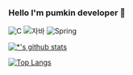 ### Hello I'm pumkin developer 👋

![C](https://img.shields.io/badge/-C-123456?style=flat-square&logo=C&logoColor=black)
![자바](https://img.shields.io/badge/-자바-007396?style=flat&logo=Java&logoColor=ffffff)
![Spring](https://img.shields.io/badge/-Spring-6DB33F?style=for-the-badge&logo=Spring&logoColor=white)


[![*'s github stats](https://github-readme-stats.vercel.app/api?username=kounglucy)](https://github.com/kounglucy)

[![Top Langs](https://github-readme-stats.vercel.app/api/top-langs/?username=kounglucy)](https://github.com/kounglucy/github-readme-stats)

